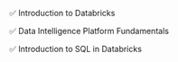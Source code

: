 ✅ Introduction to Databricks

✅ Data Intelligence Platform Fundamentals

✅ Introduction to SQL in Databricks
